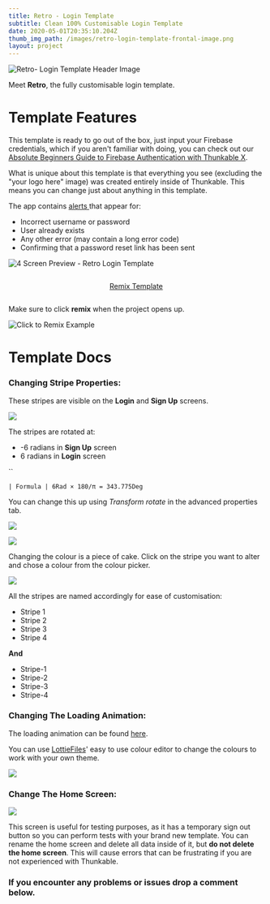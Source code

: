 ```yaml
---
title: Retro - Login Template
subtitle: Clean 100% Customisable Login Template
date: 2020-05-01T20:35:10.204Z
thumb_img_path: /images/retro-login-template-frontal-image.png
layout: project
---
```

![Retro- Login Template Header Image](/images/retro-login-template-frontal-image.png)

Meet **Retro**, the fully customisable login template. 

# Template Features

This template is ready to go out of the box, just input your Firebase credentials, which if you aren't familiar with doing, you can check out our [Absolute Beginners Guide to Firebase Authentication with Thunkable X](/posts/authentication/).

What is unique about this template is that everything you see (excluding the "your logo here" image) was created entirely inside of Thunkable. This means you can change just about anything in this template. 

The app contains [alerts ](docs.thunkable.com/alert)that appear for:

* Incorrect username or password
* User already exists
* Any other error (may contain a long error code)
* Confirming that a password reset link has been sent



![4 Screen Preview - Retro Login Template](/images/4-screen-app-preview-retro-1.png)



<div style="display: flex; justify-content: center;">

<p class="block-cta">
<a href="https://x.thunkable.com/projects/5ea215cc6d1fee15b0d68df1/1f44e23c-52d6-4205-993f-c4b84d9b99fc/designer" class="button">Remix Template</a>
</p>

</div>

Make sure to click **remix** when the project opens up.

![Click to Remix Example](/images/click-to-remix-example.png)

# Template Docs

### Changing Stripe Properties:

These stripes are visible on the **Login** and **Sign Up** screens.

![](/images/stripes-design-view-preview.png)

The stripes are rotated at:

* \-6 radians in **Sign Up** screen
* 6 radians in **Login** screen

``

```
| Formula | 6Rad × 180/π = 343.775Deg
```

You can change this up using *Transform rotate* in the advanced properties tab.

![](/images/stripes-design-view-adding-the-6-rad.png)

![](/images/stripe-rotate-properties.png)

Changing the colour is a piece of cake. Click on the stripe you want to alter and chose a colour from the colour picker.

![](/images/change-stripe-colour-preview.png)

All the stripes are named accordingly for ease of customisation:

* Stripe 1
* Stripe 2
* Stripe 3
* Stripe 4

**And**

* Stripe-1
* Stripe-2
* Stripe-3
* Stripe-4

### Changing The Loading Animation:

The loading animation can be found [here](https://lottiefiles.com/21462-loader-jumps). 

You can use [LottieFiles](https://lottiefiles.com)' easy to use colour editor to change the colours to work with your own theme.

![](/images/lottiefiles-edit-layers-preview.png)



### Change The Home Screen:

![](/images/testing-home-screen-preview.png)

This screen is useful for testing purposes, as it has a temporary sign out button so you can perform tests with your brand new template. You can rename the home screen and delete all data inside of it, but **do not delete the home screen**. This will cause errors that can be frustrating if you are not experienced with Thunkable.





### If you encounter any problems or issues drop a comment below.
